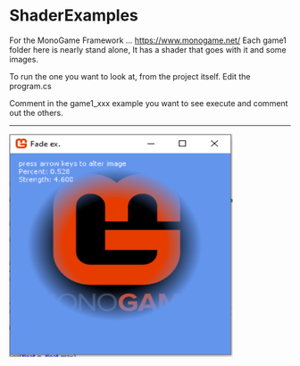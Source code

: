 # ShaderExamples

For the MonoGame Framework ... https://www.monogame.net/
 Each game1 folder here is nearly stand alone, It has a shader that goes with it and some images.


To run the one you want to look at, from the project itself.
Edit the program.cs

Comment in the game1_xxx example you want to see execute and comment out the others.

_______


<img src="ShaderFade.png"  height="400" width="400">

